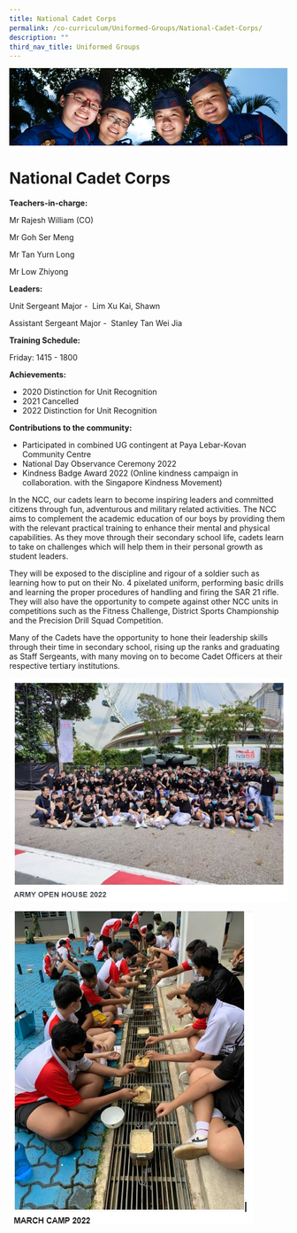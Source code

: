 ```yaml
---
title: National Cadet Corps
permalink: /co-curriculum/Uniformed-Groups/National-Cadet-Corps/
description: ""
third_nav_title: Uniformed Groups
---
```

![](/images/CCA.jpg)

National Cadet Corps
====================

**Teachers-in-charge:**

Mr Rajesh William (CO)

Mr Goh Ser Meng  

Mr Tan Yurn Long

Mr Low Zhiyong

**Leaders:**

Unit Sergeant Major -  Lim Xu Kai, Shawn

Assistant Sergeant Major -  Stanley Tan Wei Jia 

  

**Training Schedule:** 

Friday: 1415 - 1800

  

**Achievements:**

*   2020 Distinction for Unit Recognition
*   2021 Cancelled 
*   2022 Distinction for Unit Recognition

**Contributions to the community:**

*   Participated in combined UG contingent at Paya Lebar-Kovan Community Centre 
*   National Day Observance Ceremony 2022
*   Kindness Badge Award 2022 (Online kindness campaign in collaboration. with the Singapore Kindness Movement)

  

In the NCC, our cadets learn to become inspiring leaders and committed citizens through fun, adventurous and military related activities. The NCC aims to complement the academic education of our boys by providing them with the relevant practical training to enhance their mental and physical capabilities. As they move through their secondary school life, cadets learn to take on challenges which will help them in their personal growth as student leaders.

They will be exposed to the discipline and rigour of a soldier such as learning how to put on their No. 4 pixelated uniform, performing basic drills and learning the proper procedures of handling and firing the SAR 21 rifle. They will also have the opportunity to compete against other NCC units in competitions such as the Fitness Challenge, District Sports Championship and the Precision Drill Squad Competition. 

Many of the Cadets have the opportunity to hone their leadership skills through their time in secondary school, rising up the ranks and graduating as Staff Sergeants, with many moving on to become Cadet Officers at their respective tertiary institutions.

![](/images/NCC1.jpeg)

![](/images/NCC2.jpeg)